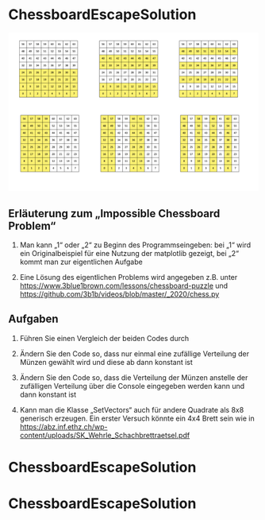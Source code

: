 # ChessboardEscapeSolution
![sets.png](sets.png)
## Erläuterung zum „Impossible Chessboard Problem“

1.	Man kann „1“ oder „2“ zu Beginn des Programmseingeben:
bei „1“ wird ein Originalbeispiel für eine Nutzung der matplotlib gezeigt,
bei „2“ kommt man zur eigentlichen Aufgabe
 
2. Eine Lösung des eigentlichen Problems wird angegeben z.B. unter 
https://www.3blue1brown.com/lessons/chessboard-puzzle
und
https://github.com/3b1b/videos/blob/master/_2020/chess.py
## Aufgaben
1.	Führen Sie einen Vergleich der beiden Codes durch

2.	Ändern Sie den Code so, dass nur einmal eine zufällige Verteilung der Münzen gewählt wird und diese ab dann konstant ist

3.	Ändern Sie den Code so, dass die Verteilung der Münzen anstelle der zufälligen Verteilung über die Console eingegeben werden kann und dann konstant ist

4. Kann man die Klasse „SetVectors“ auch für andere Quadrate als 8x8 generisch erzeugen. Ein erster Versuch könnte ein 4x4 Brett sein wie in 
https://abz.inf.ethz.ch/wp-content/uploads/SK_Wehrle_Schachbrettraetsel.pdf 

# ChessboardEscapeSolution
# ChessboardEscapeSolution
